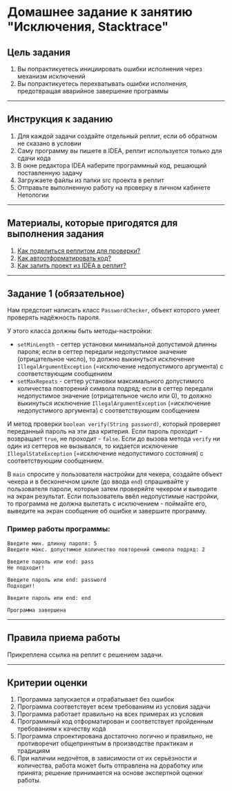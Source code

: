 # Домашнее задание к занятию "Исключения, Stacktrace"

## Цель задания

1. Вы попрактикуетесь инициировать ошибки исполнения через механизм исключений
2. Вы попрактикуетесь перехватывать ошибки исполнения, предотвращая аварийное завершение программы

------

## Инструкция к заданию

1. Для каждой задачи создайте отдельный реплит, если об обратном не сказано в условии
1. Саму программу вы пишете в IDEA, реплит используется только для сдачи кода
3. В окне редактора IDEA наберите программный код, решающий поставленную задачу
5. Загружаете файлы из папки src проекта в реплит
6. Отправьте выполненную работу на проверку в личном кабинете Нетологии

------

## Материалы, которые пригодятся для выполнения задания

1. [Как поделиться реплитом для проверки?](https://github.com/netology-code/java-homeworks/blob/java-43/QA_ReplitShare.md)
2. [Как автоотформатировать код?](https://github.com/netology-code/java-homeworks/blob/java-43/QA_Format.md)
3. [Как залить проект из IDEA в реплит?](https://github.com/netology-code/java-homeworks/blob/java-43/QA_ReplitUpload.md)

------

## Задание 1 (обязательное)

Нам предстоит написать класс `PasswordChecker`, объект которого умеет проверять надёжность пароля.

У этого класса должны быть методы-настройки:
* `setMinLength` - сеттер установки минимальной допустимой длинны пароля; если в сеттер передали недопустимое значение (отрицательное число), то должно выкинуться исключение `IllegalArgumentException` (=исключение недопустимого аргумента) с соответствующим сообщением
* `setMaxRepeats` - сеттер установки максимального допустимого количества повторений символа подряд; если в сеттер передали недопустимое значение (отрицательное число или 0), то должно выкинуться исключение `IllegalArgumentException` (=исключение недопустимого аргумента) с соответствующим сообщением

И метод проверки `boolean verify(String password)`, который проверяет переданный пароль на эти два критерия. Если пароль проходит - возвращает `true`, не проходит - `false`.
Если до вызова метода `verify` ни один из сеттеров не вызывался, то кидается исключение `IllegalStateException` (=исключение недопустимого состояния) с соответствующим сообщением.

В `main` спросите у пользователя настройки для чекера, создайте объект чекера и в бесконечном цикле (до ввода `end`) спрашивайте у пользователя пароли, которые затем проверяйте чекером и выводите на экран результат.
Если пользователь ввёл недопустимые настройки, то программа не должна вылетать с исключением - поймайте его, выведите на экран сообщение об ошибке и завершите программу.

### Пример работы программы:
```text
Введите мин. длинну пароля: 5
Введите макс. допустимое количество повторений символа подряд: 2

Введите пароль или end: pass
Не подходит!

Введите пароль или end: password
Подходит!

Введите пароль или end: end

Программа завершена
```

------

## Правила приема работы

Прикреплена ссылка на реплит с решением задачи.

------

## Критерии оценки

1. Программа запускается и отрабатывает без ошибок
2. Программа соответствует всем требованиям из условия задачи
3. Программа работает правильно на всех примерах из условия
4. Программный код отформатирован и соответствует пройденным требованиям к качеству кода
5. Программа спроектирована достаточно логично и правильно, не противоречит общепринятым в производстве практикам и традициям
6. При наличии недочётов, в зависимости от их серьёзности и количества, работа может быть отправлена на доработку или принята; решение принимается на основе экспертной оценки работы.
